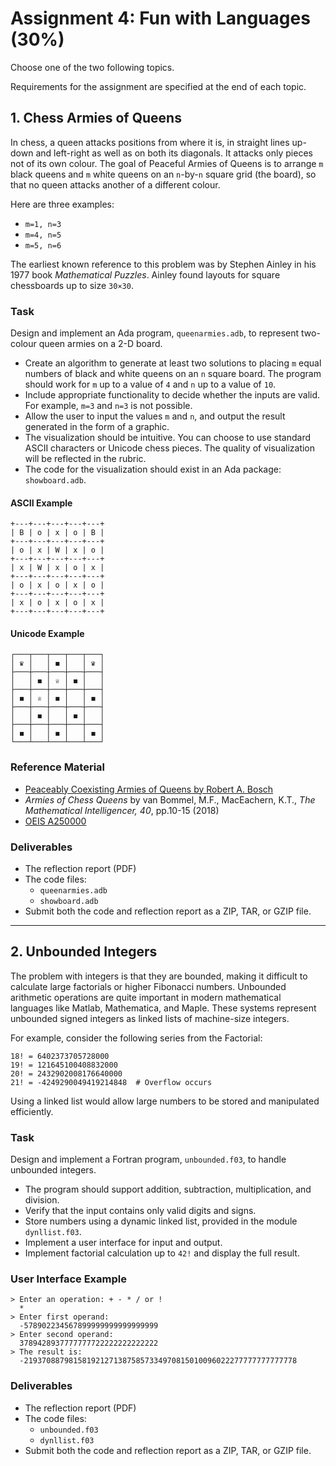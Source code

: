 # Assignment 4: Fun with Languages (30%)

Choose one of the two following topics.

Requirements for the assignment are specified at the end of each topic.

## 1. Chess Armies of Queens

In chess, a queen attacks positions from where it is, in straight lines up-down and left-right as well as on both its diagonals. It attacks only pieces not of its own colour. The goal of Peaceful Armies of Queens is to arrange `m` black queens and `m` white queens on an `n`-by-`n` square grid (the board), so that no queen attacks another of a different colour.

Here are three examples:
- `m=1, n=3`
- `m=4, n=5`
- `m=5, n=6`

The earliest known reference to this problem was by Stephen Ainley in his 1977 book *Mathematical Puzzles*. Ainley found layouts for square chessboards up to size `30×30`.

### Task

Design and implement an Ada program, `queenarmies.adb`, to represent two-colour queen armies on a 2-D board.

- Create an algorithm to generate at least two solutions to placing `m` equal numbers of black and white queens on an `n` square board. The program should work for `m` up to a value of `4` and `n` up to a value of `10`.
- Include appropriate functionality to decide whether the inputs are valid. For example, `m=3` and `n=3` is not possible.
- Allow the user to input the values `m` and `n`, and output the result generated in the form of a graphic.
- The visualization should be intuitive. You can choose to use standard ASCII characters or Unicode chess pieces. The quality of visualization will be reflected in the rubric.
- The code for the visualization should exist in an Ada package: `showboard.adb`.

#### ASCII Example
```
+---+---+---+---+---+
| B | o | x | o | B |
+---+---+---+---+---+
| o | x | W | x | o |
+---+---+---+---+---+
| x | W | x | o | x |
+---+---+---+---+---+
| o | x | o | x | o |
+---+---+---+---+---+
| x | o | x | o | x |
+---+---+---+---+---+
```
#### Unicode Example
```
┌───┬───┬───┬───┬───┐
│ ♛ │   │ ◼ │   │ ♛ │
├───┼───┼───┼───┼───┤
│   │ ◼ │ ♕ │ ◼ │   │
├───┼───┼───┼───┼───┤
│ ◼ │ ♕ │ ◼ │   │ ◼ │
├───┼───┼───┼───┼───┤
│   │ ◼ │   │ ◼ │   │
├───┼───┼───┼───┼───┤
│ ◼ │   │ ◼ │   │ ◼ │
└───┴───┴───┴───┴───┘
```

### Reference Material
- [Peaceably Coexisting Armies of Queens by Robert A. Bosch](https://www.mathopt.org/Optima-Issues/optima62.pdf)
- *Armies of Chess Queens* by van Bommel, M.F., MacEachern, K.T., *The Mathematical Intelligencer, 40*, pp.10-15 (2018)
- [OEIS A250000](https://oeis.org/A250000)

### Deliverables
- The reflection report (PDF)
- The code files:
  - `queenarmies.adb`
  - `showboard.adb`
- Submit both the code and reflection report as a ZIP, TAR, or GZIP file.

---

## 2. Unbounded Integers

The problem with integers is that they are bounded, making it difficult to calculate large factorials or higher Fibonacci numbers. Unbounded arithmetic operations are quite important in modern mathematical languages like Matlab, Mathematica, and Maple. These systems represent unbounded signed integers as linked lists of machine-size integers.

For example, consider the following series from the Factorial:
```
18! = 6402373705728000
19! = 121645100408832000
20! = 2432902008176640000
21! = -4249290049419214848  # Overflow occurs
```
Using a linked list would allow large numbers to be stored and manipulated efficiently.

### Task

Design and implement a Fortran program, `unbounded.f03`, to handle unbounded integers.

- The program should support addition, subtraction, multiplication, and division.
- Verify that the input contains only valid digits and signs.
- Store numbers using a dynamic linked list, provided in the module `dynllist.f03`.
- Implement a user interface for input and output.
- Implement factorial calculation up to `42!` and display the full result.

### User Interface Example
```
> Enter an operation: + - * / or !
  *
> Enter first operand:
  -578902234567899999999999999999
> Enter second operand:
  3789428937777777722222222222222
> The result is:
  -2193708879815819212713875857334970815010096022277777777777778
```

### Deliverables
- The reflection report (PDF)
- The code files:
  - `unbounded.f03`
  - `dynllist.f03`
- Submit both the code and reflection report as a ZIP, TAR, or GZIP file.
